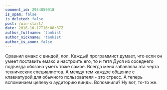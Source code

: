 ```yaml
---
comment_id: 2954859918
is_spam: false
is_deleted: false
post: /win-start/
date: 2016-10-17T16:08:37Z
author_fullname: 'tankist'
author_nickname: 'tankist'
author_is_anon: false
---
```


<p>Сравнил емакс с виндой, лол. Каждый программист думает, что если он умеет поставить емакс и настроить его, то и тетя Дуся из соседнего подъезда обязана уметь тоже самое. Всегда меня забавляла эта черта технических специалистов. А между тем каждое общение с клавиатурой для обычного пользователя - это стресс. А теперь вспоминаем целевую аудиторию винды. Вспомнили? Ну вот, то-то же.</p>

